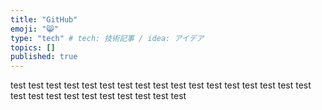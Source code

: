 ```yaml
---
title: "GitHub"
emoji: "😸"
type: "tech" # tech: 技術記事 / idea: アイデア
topics: []
published: true
---
```

test
test
test
test
test
test
test
test
test
test
test
test
test
test
test
test
test
test
test
test
test
test
test
test
test
test
test
